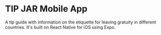 # TIP JAR Mobile App

A tip guide with information on the etiquette for leaving gratuity in different countries. It's built on React Native for iOS using Expo. 
